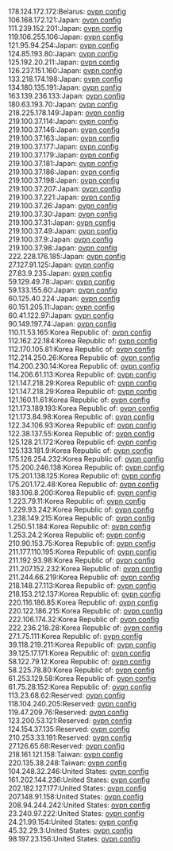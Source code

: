 178.124.172.172:Belarus: [ovpn config](vpn/178_124_172_172.ovpn)  
106.168.172.121:Japan: [ovpn config](vpn/106_168_172_121.ovpn)  
111.239.152.201:Japan: [ovpn config](vpn/111_239_152_201.ovpn)  
119.106.255.106:Japan: [ovpn config](vpn/119_106_255_106.ovpn)  
121.95.94.254:Japan: [ovpn config](vpn/121_95_94_254.ovpn)  
124.85.193.80:Japan: [ovpn config](vpn/124_85_193_80.ovpn)  
125.192.20.211:Japan: [ovpn config](vpn/125_192_20_211.ovpn)  
126.237.151.160:Japan: [ovpn config](vpn/126_237_151_160.ovpn)  
133.218.174.198:Japan: [ovpn config](vpn/133_218_174_198.ovpn)  
134.180.135.191:Japan: [ovpn config](vpn/134_180_135_191.ovpn)  
163.139.236.133:Japan: [ovpn config](vpn/163_139_236_133.ovpn)  
180.63.193.70:Japan: [ovpn config](vpn/180_63_193_70.ovpn)  
218.225.178.149:Japan: [ovpn config](vpn/218_225_178_149.ovpn)  
219.100.37.114:Japan: [ovpn config](vpn/219_100_37_114.ovpn)  
219.100.37.146:Japan: [ovpn config](vpn/219_100_37_146.ovpn)  
219.100.37.163:Japan: [ovpn config](vpn/219_100_37_163.ovpn)  
219.100.37.177:Japan: [ovpn config](vpn/219_100_37_177.ovpn)  
219.100.37.179:Japan: [ovpn config](vpn/219_100_37_179.ovpn)  
219.100.37.181:Japan: [ovpn config](vpn/219_100_37_181.ovpn)  
219.100.37.186:Japan: [ovpn config](vpn/219_100_37_186.ovpn)  
219.100.37.198:Japan: [ovpn config](vpn/219_100_37_198.ovpn)  
219.100.37.207:Japan: [ovpn config](vpn/219_100_37_207.ovpn)  
219.100.37.221:Japan: [ovpn config](vpn/219_100_37_221.ovpn)  
219.100.37.26:Japan: [ovpn config](vpn/219_100_37_26.ovpn)  
219.100.37.30:Japan: [ovpn config](vpn/219_100_37_30.ovpn)  
219.100.37.31:Japan: [ovpn config](vpn/219_100_37_31.ovpn)  
219.100.37.49:Japan: [ovpn config](vpn/219_100_37_49.ovpn)  
219.100.37.9:Japan: [ovpn config](vpn/219_100_37_9.ovpn)  
219.100.37.98:Japan: [ovpn config](vpn/219_100_37_98.ovpn)  
222.228.176.185:Japan: [ovpn config](vpn/222_228_176_185.ovpn)  
27.127.91.125:Japan: [ovpn config](vpn/27_127_91_125.ovpn)  
27.83.9.235:Japan: [ovpn config](vpn/27_83_9_235.ovpn)  
59.129.49.78:Japan: [ovpn config](vpn/59_129_49_78.ovpn)  
59.133.155.60:Japan: [ovpn config](vpn/59_133_155_60.ovpn)  
60.125.40.224:Japan: [ovpn config](vpn/60_125_40_224.ovpn)  
60.151.205.11:Japan: [ovpn config](vpn/60_151_205_11.ovpn)  
60.41.122.97:Japan: [ovpn config](vpn/60_41_122_97.ovpn)  
90.149.197.74:Japan: [ovpn config](vpn/90_149_197_74.ovpn)  
110.11.53.165:Korea Republic of: [ovpn config](vpn/110_11_53_165.ovpn)  
112.162.22.184:Korea Republic of: [ovpn config](vpn/112_162_22_184.ovpn)  
112.170.105.81:Korea Republic of: [ovpn config](vpn/112_170_105_81.ovpn)  
112.214.250.26:Korea Republic of: [ovpn config](vpn/112_214_250_26.ovpn)  
114.200.230.14:Korea Republic of: [ovpn config](vpn/114_200_230_14.ovpn)  
114.206.61.113:Korea Republic of: [ovpn config](vpn/114_206_61_113.ovpn)  
121.147.218.29:Korea Republic of: [ovpn config](vpn/121_147_218_29.ovpn)  
121.147.218.29:Korea Republic of: [ovpn config](vpn/121_147_218_29.ovpn)  
121.160.11.61:Korea Republic of: [ovpn config](vpn/121_160_11_61.ovpn)  
121.173.189.193:Korea Republic of: [ovpn config](vpn/121_173_189_193.ovpn)  
121.173.84.98:Korea Republic of: [ovpn config](vpn/121_173_84_98.ovpn)  
122.34.106.93:Korea Republic of: [ovpn config](vpn/122_34_106_93.ovpn)  
122.38.137.55:Korea Republic of: [ovpn config](vpn/122_38_137_55.ovpn)  
125.128.21.172:Korea Republic of: [ovpn config](vpn/125_128_21_172.ovpn)  
125.133.181.9:Korea Republic of: [ovpn config](vpn/125_133_181_9.ovpn)  
175.126.254.232:Korea Republic of: [ovpn config](vpn/175_126_254_232.ovpn)  
175.200.246.138:Korea Republic of: [ovpn config](vpn/175_200_246_138.ovpn)  
175.201.138.125:Korea Republic of: [ovpn config](vpn/175_201_138_125.ovpn)  
175.201.172.48:Korea Republic of: [ovpn config](vpn/175_201_172_48.ovpn)  
183.106.8.200:Korea Republic of: [ovpn config](vpn/183_106_8_200.ovpn)  
1.223.79.11:Korea Republic of: [ovpn config](vpn/1_223_79_11.ovpn)  
1.229.93.242:Korea Republic of: [ovpn config](vpn/1_229_93_242.ovpn)  
1.238.149.215:Korea Republic of: [ovpn config](vpn/1_238_149_215.ovpn)  
1.250.51.184:Korea Republic of: [ovpn config](vpn/1_250_51_184.ovpn)  
1.253.24.2:Korea Republic of: [ovpn config](vpn/1_253_24_2.ovpn)  
210.90.153.75:Korea Republic of: [ovpn config](vpn/210_90_153_75.ovpn)  
211.177.110.195:Korea Republic of: [ovpn config](vpn/211_177_110_195.ovpn)  
211.192.93.98:Korea Republic of: [ovpn config](vpn/211_192_93_98.ovpn)  
211.207.152.232:Korea Republic of: [ovpn config](vpn/211_207_152_232.ovpn)  
211.244.66.219:Korea Republic of: [ovpn config](vpn/211_244_66_219.ovpn)  
218.148.27.113:Korea Republic of: [ovpn config](vpn/218_148_27_113.ovpn)  
218.153.212.137:Korea Republic of: [ovpn config](vpn/218_153_212_137.ovpn)  
220.116.186.85:Korea Republic of: [ovpn config](vpn/220_116_186_85.ovpn)  
220.122.186.215:Korea Republic of: [ovpn config](vpn/220_122_186_215.ovpn)  
222.106.174.32:Korea Republic of: [ovpn config](vpn/222_106_174_32.ovpn)  
222.236.218.28:Korea Republic of: [ovpn config](vpn/222_236_218_28.ovpn)  
27.1.75.111:Korea Republic of: [ovpn config](vpn/27_1_75_111.ovpn)  
39.118.219.211:Korea Republic of: [ovpn config](vpn/39_118_219_211.ovpn)  
39.125.17.171:Korea Republic of: [ovpn config](vpn/39_125_17_171.ovpn)  
58.122.79.12:Korea Republic of: [ovpn config](vpn/58_122_79_12.ovpn)  
58.225.78.80:Korea Republic of: [ovpn config](vpn/58_225_78_80.ovpn)  
61.253.129.58:Korea Republic of: [ovpn config](vpn/61_253_129_58.ovpn)  
61.75.28.152:Korea Republic of: [ovpn config](vpn/61_75_28_152.ovpn)  
113.23.68.62:Reserved: [ovpn config](vpn/113_23_68_62.ovpn)  
118.104.240.205:Reserved: [ovpn config](vpn/118_104_240_205.ovpn)  
119.47.209.76:Reserved: [ovpn config](vpn/119_47_209_76.ovpn)  
123.200.53.121:Reserved: [ovpn config](vpn/123_200_53_121.ovpn)  
124.154.37.135:Reserved: [ovpn config](vpn/124_154_37_135.ovpn)  
210.253.33.191:Reserved: [ovpn config](vpn/210_253_33_191.ovpn)  
27.126.65.68:Reserved: [ovpn config](vpn/27_126_65_68.ovpn)  
218.161.121.158:Taiwan: [ovpn config](vpn/218_161_121_158.ovpn)  
220.135.38.248:Taiwan: [ovpn config](vpn/220_135_38_248.ovpn)  
104.248.32.246:United States: [ovpn config](vpn/104_248_32_246.ovpn)  
161.202.144.236:United States: [ovpn config](vpn/161_202_144_236.ovpn)  
202.182.127.177:United States: [ovpn config](vpn/202_182_127_177.ovpn)  
207.148.91.158:United States: [ovpn config](vpn/207_148_91_158.ovpn)  
208.94.244.242:United States: [ovpn config](vpn/208_94_244_242.ovpn)  
23.240.97.222:United States: [ovpn config](vpn/23_240_97_222.ovpn)  
24.21.99.154:United States: [ovpn config](vpn/24_21_99_154.ovpn)  
45.32.29.3:United States: [ovpn config](vpn/45_32_29_3.ovpn)  
98.197.23.156:United States: [ovpn config](vpn/98_197_23_156.ovpn)  
